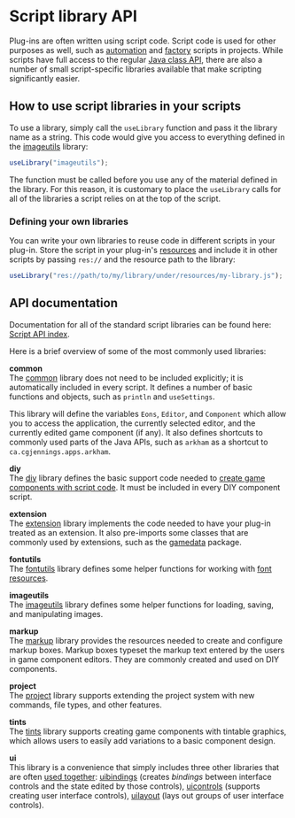 # Script library API

Plug-ins are often written using script code. Script code is used for other purposes as well, such as [automation](um-proj-automation.md) and [factory](um-proj-csv-factory.md) scripts in projects. While scripts have full access to the regular [Java class API](dm-java-api.md), there are also a number of small script-specific libraries available that make scripting significantly easier.

## How to use script libraries in your scripts

To use a library, simply call the `useLibrary` function and pass it the library name as a string. This code would give you access to everything defined in the [imageutils](assets/jsdoc/modules/imageutils.html) library:

```js
useLibrary("imageutils");
```

The function must be called before you use any of the material defined in the library. For this reason, it is customary to place the `useLibrary` calls for all of the libraries a script relies on at the top of the script.

### Defining your own libraries

You can write your own libraries to reuse code in different scripts in your plug-in. Store the script in your plug-in's [resources](dm-resources.md) and include it in other scripts by passing `res://` and the resource path to the library:

```js
useLibrary("res://path/to/my/library/under/resources/my-library.js");
```

## API documentation

Documentation for all of the standard script libraries can be found here:  
[Script API index](assets/jsdoc/modules/index.html). 

Here is a brief overview of some of the most commonly used libraries:

**common**  
The [common](assets/jsdoc/modules/common.html) library does not need to be included explicitly; it is automatically included in every script. It defines a number of basic functions and objects, such as `println` and `useSettings`.

This library will define the variables `Eons`, `Editor`, and `Component` which allow you to access the application, the currently selected editor, and the currently edited game component (if any). It also defines shortcuts to commonly used parts of the Java APIs, such as `arkham` as a shortcut to `ca.cgjennings.apps.arkham`.

**diy**  
The [diy](assets/jsdoc/modules/diy.html) library defines the basic support code needed to [create game components with script code](dm-diy.md). It must be included in every DIY component script.

**extension**  
The [extension](assets/jsdoc/modules/extension.html) library implements the code needed to have your plug-in treated as an extension. It also pre-imports some classes that are commonly used by extensions, such as the [gamedata](assets/javadoc/gamedata/package-summary.html) package.

**fontutils**  
The [fontutils](assets/jsdoc/modules/fontutils.html) library defines some helper functions for working with [font resources](dm-res-font.md).

**imageutils**  
The [imageutils](assets/jsdoc/modules/imageutils.html) library defines some helper functions for loading, saving, and manipulating images.

**markup**  
The [markup](assets/jsdoc/modules/markup.html) library provides the resources needed to create and configure markup boxes. Markup boxes typeset the markup text entered by the users in game component editors. They are commonly created and used on DIY components.

**project**  
The [project](assets/jsdoc/modules/project.html) library supports extending the project system with new commands, file types, and other features.

**tints**  
The [tints](assets/jsdoc/modules/tints.html) library supports creating game components with tintable graphics, which allows users to easily add variations to a basic component design.

**ui**  
This library is a convenience that simply includes three other libraries that are often [used together](dm-diy.html): [uibindings](assets/jsdoc/modules/uibindings.html) (creates *bindings* between interface controls and the state edited by those controls), [uicontrols](assets/jsdoc/uicontrols.html) (supports creating user interface controls), [uilayout](assets/jsdoc/uilayout.html) (lays out groups of user interface controls).